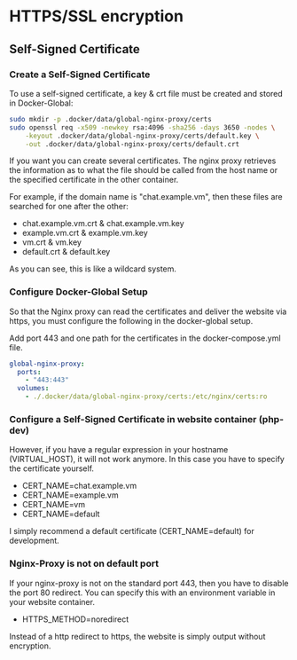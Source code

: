 # HTTPS/SSL encryption

## Self-Signed Certificate

### Create a Self-Signed Certificate

To use a self-signed certificate, a key & crt file must be created and stored in Docker-Global:

```bash
sudo mkdir -p .docker/data/global-nginx-proxy/certs
sudo openssl req -x509 -newkey rsa:4096 -sha256 -days 3650 -nodes \
    -keyout .docker/data/global-nginx-proxy/certs/default.key \
    -out .docker/data/global-nginx-proxy/certs/default.crt
```

If you want you can create several certificates.
The nginx proxy retrieves the information as to what the file should be called from the host name or the specified certificate in the other container.

For example, if the domain name is "chat.example.vm", then these files are searched for one after the other:

* chat.example.vm.crt & chat.example.vm.key
* example.vm.crt & example.vm.key
* vm.crt & vm.key
* default.crt & default.key

As you can see, this is like a wildcard system.

### Configure Docker-Global Setup

So that the Nginx proxy can read the certificates and deliver the website via https, you must configure the following in the docker-global setup.

Add port 443 and one path for the certificates in the docker-compose.yml file.

```yaml
global-nginx-proxy:
  ports:
    - "443:443"
  volumes:
    - ./.docker/data/global-nginx-proxy/certs:/etc/nginx/certs:ro
```

### Configure a Self-Signed Certificate in website container (php-dev)

However, if you have a regular expression in your hostname (VIRTUAL_HOST), it will not work anymore.
In this case you have to specify the certificate yourself.

* CERT_NAME=chat.example.vm
* CERT_NAME=example.vm
* CERT_NAME=vm
* CERT_NAME=default

I simply recommend a default certificate (CERT_NAME=default) for development.

### Nginx-Proxy is not on default port

If your nginx-proxy is not on the standard port 443, then you have to disable the port 80 redirect.
You can specify this with an environment variable in your website container.

* HTTPS_METHOD=noredirect

Instead of a http redirect to https, the website is simply output without encryption.
